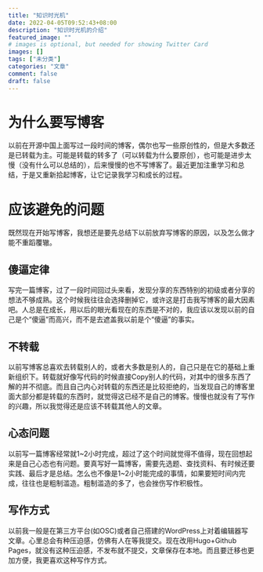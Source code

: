 ```yaml
---
title: "知识时光机"
date: 2022-04-05T09:52:43+08:00
description: "知识时光机的介绍"
featured_image: ""
# images is optional, but needed for showing Twitter Card
images: []
tags: ["未分类"]
categories: "文章"
comment: false
draft: false
---
```


# 为什么要写博客

以前在开源中国上面写过一段时间的博客，偶尔也写一些原创性的，但是大多数还是已转载为主。可能是转载的转多了（可以转载为什么要原创），也可能是进步太慢（没有什么可以总结的），后来慢慢的也不写博客了。最近更加注重学习和总结，于是又重新拾起博客，让它记录我学习和成长的过程。

# 应该避免的问题

既然现在开始写博客，我想还是要先总结下以前放弃写博客的原因，以及怎么做才能不重蹈覆辙。

## 傻逼定律

写完一篇博客，过了一段时间回过头来看，发现分享的东西特别的初级或者分享的想法不够成熟。这个时候我往往会选择删掉它，或许这是打击我写博客的最大因素吧。人总是在成长，用以后的眼光看现在的东西是不对的，我应该以发现以前的自己是个“傻逼”而高兴，而不是去遮盖我以前是个“傻逼”的事实。

## 不转载

以前写博客总喜欢去转载别人的，或者大多数是别人的，自己只是在它的基础上重新组织下。转载就好像写代码的时候直接Copy别人的代码，对其中的很多东西了解的并不彻底。而且自己内心对转载的东西还是比较拒绝的，当发现自己的博客里面大部分都是转载的东西时，就觉得这已经不是自己的博客。慢慢也就没有了写作的兴趣，所以我觉得还是应该不转载其他人的文章。

## 心态问题

以前写一篇博客经常就1~2小时完成，超过了这个时间就觉得不值得，现在回想起来是自己心态也有问题。要真写好一篇博客，需要先选题、查找资料、有时候还要实践、最后才是总结。怎么也不像是1~2小时能完成的事情，如果要短时间内完成，往往也是粗制滥造。粗制滥造的多了，也会挫伤写作积极性。

## 写作方式

以前我一般是在第三方平台(如OSC)或者自己搭建的WordPress上对着编辑器写文章。心里总会有种压迫感，仿佛有人在等我提交。现在改用Hugo+Github Pages，就没有这种压迫感，不发布就不提交，文章保存在本地。而且要迁移也更加方便，我更喜欢这种写作方式。
